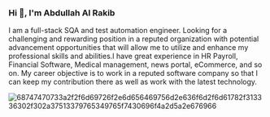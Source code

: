 ### Hi 👋, I'm Abdullah Al Rakib


I am a full-stack SQA and test automation engineer. Looking for a challenging and rewarding position in a reputed organization with potential advancement opportunities that will allow me to utilize and enhance my professional skills and abilities.I have great experience in HR Payroll, Financial Software, Medical management, news portal, eCommerce, and so on. My career objective is to work in a reputed software company so that I can keep my contribution there as well as work with the latest technology.

![68747470733a2f2f6d69726f2e6d656469756d2e636f6d2f6d61782f313336302f302a37513379765349765f7430696f4a2d5a2e676966](https://user-images.githubusercontent.com/50632041/187591090-c1186879-295d-42eb-9ca2-aa9550e99d74.gif)
